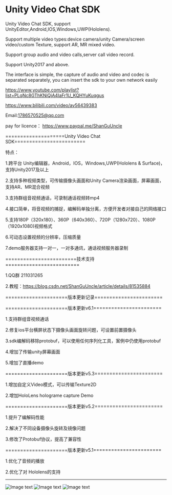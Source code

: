 # Unity Video Chat SDK

Unity Video Chat SDK, support UnityEditor,Android,IOS,Windows,UWP(Hololens).

Support multiple video types:device camera/unity Camera/screen video/custom Texture, support AR, MR mixed video.

Support group audio and video calls,server call video record.

Support Unity2017 and above.

The interface is simple, the capture of audio and video and codec is separated separately, you can insert the sdk to your own network easily

https://www.youtube.com/playlist?list=PLqNc8GThKNiQjA4IaFr1U_KQHYuKuqgus

https://www.bilibili.com/video/av56439383

Email:1786570525@qq.com

pay for licence：
https://www.paypal.me/ShanGuUncle

====================Unity Video Chat SDK========================

特点：

1.跨平台 Unity编辑器，Android，IOS，Windows,UWP(Hololens & Surface)，支持Unity2017及以上

2.支持多种视频类型，可传输摄像头画面和Unity Camera渲染画面，屏幕画面，支持AR、MR混合视频

3.支持群组音视频通话，可录制通话视频转mp4

4.接口简单，将音视频的捕捉，编解码单独分离，方便开发者对接自己的网络接口

5.支持180P（320x180）、360P（640x360）、720P（1280x720）、1080P（1920x1080)视频格式

6.可动态设置视频的分辨率，压缩质量

7.demo服务器支持一对一，一对多通讯，通话视频服务器录制

========================技术支持=========================

1.QQ群 211031265

2.教程：https://blog.csdn.net/ShanGuUncle/article/details/81535884

=====================版本更新记录=======================

=====================版本更新v6.1=======================

1.支持群组音视频通话

2.修复ios平台横屏状态下摄像头画面旋转问题，可设置前置摄像头

3.sdk编解码移除protobuf，可以使用任何序列化工具，案例中仍使用protobuf

4.增加了传输unity屏幕画面

5.增加了直播demo


=====================版本更新v5.3=======================

1.增加自定义Video模式，可以传输Texture2D

2.增加HoloLens holograme capture Demo

=====================版本更新v5.2=======================

1.提升了编解码性能

2.解决了不同设备摄像头旋转及镜像问题

3.修改了Protobuf协议，提高了兼容性

=====================版本更新v5.1=======================

1.优化了音频的播放

2.优化了对 Hololens的支持

-------------------------------------------------------------------------------------------
![Image text](https://github.com/ShanguUncle/UnityChatSDK/blob/master/Readme/Pics/01.jpg)
![Image text](https://github.com/ShanguUncle/UnityChatSDK/blob/master/Readme/Pics/02.jpg)
![Image text](https://github.com/ShanguUncle/UnityChatSDK/blob/master/Readme/Pics/HoloCapture.jpg)





